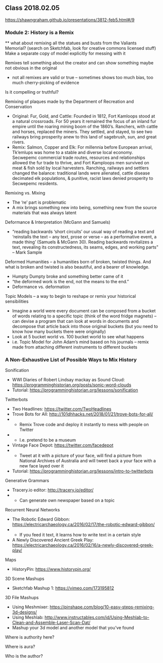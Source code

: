 ## Class 2018.02.05

https://shawngraham.github.io/presentations/3812-feb5.html#/9 

### Module 2: History is a Remix

** what about remixing all the statues and busts from the Valiants Memorial? (search on Sketchfab, look for creative commons licensed stuff)
Make a separate copy of model explicitly for messing with it


Remixes tell something about the creator and can show something maybe not obvious in the original
- not all remixes are valid or true – sometimes shows too much bias, too much cherry-picking of evidence 

Is it compelling or truthful?

Remixing of plaques made by the Department of Recreation and Conservation
- Original: Fur, Gold, and Cattle: Founded in 1812, Fort Kamloops stood at a natural crossroads. For 50 years it remained the focus of an inland fur empire until the roaring mining boom of the 1860’s. Ranchers, with cattle and horses, replaced the miners. They settled, and stayed, to see two railways bring prosperity anew to this land of sagebrush, sun, and great rivers.
- Remix: Salmon, Copper and Elk: For millennia before European arrival, Tk’emlups was home to a stable and diverse local economy. Secwepemc commercial trade routes, resources and relationships allowed the fur trade to thrive, and Fort Kamploops men survived on meat & fish sold by local harvesters. Ranching, railways and settlers changed the balance: traditional lands were alienated, cattle disease decimated elk populations, & punitive, racist laws denied prosperity to Secwepemc residents. 

Remixing vs. Mixing
- The ‘re’ part is problematic
- A mix brings something new into being, something new from the source materials that was always latent

Deformance  & Interpretation (McGann and Samuels)
- “reading backwards ‘short circuits’ our usual way of reading a text and ‘reinstalls the text – any text, prose or verse – as a performative event, a made thing’ (Samuels & McGann 30). Reading backwards revitalizes a text, revealing its constructedness, its seams, edges, and working parts” – Mark Sample

Deformed Humanities – a humanities born of broken, twisted things. And what is broken and twisted is also beautiful, and a bearer of knowledge. 
- Humpty Dumpty broke and something better came of it 
- “the deformed work is the end, not the means to the end.”
- Deformance vs. deformation 

Topic Models – a way to begin to reshape or remix your historical sensibilities
- Imagine a world were every document can be composed from a bucket of words relating to a specific topic (think of the word fridge magnets) – can devise a program that can look at words in documents and decompose that article back into those original buckets (but you need to know how many buckets there were originally)
- Look at 5 bucket world vs. 100 bucket world to see what happens
- i.e. Topic Model for John Adam’s mind based on his journals – remix made from attaching different instruments to different buckets

### A Non-Exhaustive List of Possible Ways to Mix History
Sonification
- WWI Diaries of Robert Lindsay mackay as Sound Cloud: https://programminghistorian.org/posts/sonic-word-clouds
- Tutorial: https://programminghistorian.org/lessons/sonification

Twitterbots
- Two Headlines: https://twitter.com/TwoHeadlines 
- Trove Bots for All: http://101dhhacks.net/2018/01/21/trove-bots-for-all/ 
- - Remix Trove code and deploy it instantly to mess with people on Twitter 
- - I.e. pretend to be a museum 
- Vintage Face Depot: https://twitter.com/facedepot 
- - Tweet at it with a picture of your face, will find a picture from National Archives of Australia and will tweet back a your face with a new face layed over it
- Tutorial: https://programminghistorian.org/lessons/intro-to-twitterbots 

Generative Grammars
- Tracery.io editor: http://tracery.io/editor/ 
- - Can generate own newspaper based on a topic

Recurrent Neural Networks
- The Robotic Edward Gibbon: https://electricarchaeology.ca/2016/02/17/the-robotic-edward-gibbon/ 
- - If you feed it text, it learns how to write text in a certain style 
- A Newly Discovered Ancient Greek Play: https://electricarchaeology.ca/2016/02/16/a-newly-discovered-greek-play/ 

Maps 
- HistoryPin: https://www.historypin.org/ 

3D Scene Mashups
- Sketchfab Mashup 1: https://vimeo.com/173195812 

3D File Mashups
- Using Meshmixer: https://pinshape.com/blog/10-easy-steps-remixing-3d-designs/ 
- Using Meshlab: http://www.instructables.com/id/Using-Meshlab-to-Clean-and-Assemble-Laser-Scan-Dat/ 
- Mashup your 3d model and another model that you’ve found



Where is authority here?

Where is aura?

Who is the author?
